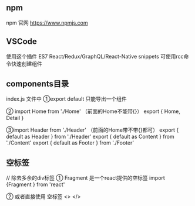 
## npm
 npm 官网 
  https://www.npmjs.com

## VSCode
 使用这个插件 ES7 React/Redux/GraphQL/React-Native snippets
 可使用rcc命令快速创建组件

 ## components目录
  index.js  文件中 
  ①export default  只能导出一个组件

  <!-- 这种方式比较容易记住 -->
  ② import Home from './Home'  （前面的Home不能带{}）
  export {
      Home,
      Detail
  }

  <!-- 推荐这种方式 -->
  ③import Header from './Header'  （前面的Home带不带{}都可）
  export { default as Header } from './Header'
  export { default as Content } from './Content'
  export { default as Footer } from './Footer'

## 空标签
  // 除去多余的div标签
  ① Fragment 是一个react提供的空标签
   import {Fragment } from 'react'
   <Fragment>
   </Fragment>

  ② 或者直接使用 空标签
    <>
    </>


